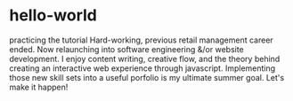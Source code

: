 # hello-world
practicing the tutorial
Hard-working, previous retail management career ended. Now relaunching into software engineering &/or website development. I enjoy content writing, creative flow, and the theory behind creating an interactive web experience through javascript. Implementing those new skill sets into a useful porfolio is my ultimate summer goal. Let's make it happen!
